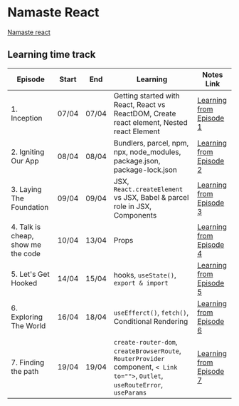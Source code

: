 # Namaste React
 [Namaste react](https://namastedev.com/learn/namaste-react)

## Learning time track
| Episode | Start | End | Learning | Notes Link |
|---------|-------|-----|----------|------------|
| 1. Inception | 07/04 | 07/04 | Getting started with React, React vs ReactDOM, Create react element, Nested react Element | [Learning from Episode 1](https://github.com/amit2197kumar/react101/blob/episode1/README.md) |
| 2. Igniting Our App | 08/04 | 08/04 | Bundlers, parcel, npm, npx, node_modules, package.json, package-lock.json | [Learning from Episode 2](https://github.com/amit2197kumar/react101/blob/episode2/README.md) |
| 3. Laying The Foundation | 09/04 | 09/04 | JSX, `React.createElement` vs JSX, Babel & parcel role in JSX, Components | [Learning from Episode 3](https://github.com/amit2197kumar/react101/blob/episode3/README.md) |
| 4. Talk is cheap, show me the code | 10/04 | 13/04 | Props | [Learning from Episode 4](https://github.com/amit2197kumar/react101/blob/episode4/README.md) |
| 5. Let's Get Hooked | 14/04 | 15/04 | hooks, `useState()`, `export & import` | [Learning from Episode 5](https://github.com/amit2197kumar/react101/blob/episode5/README.md) |
| 6. Exploring The World | 16/04 | 18/04 | `useEfferct()`, `fetch()`, Conditional Rendering | [Learning from Episode 6](https://github.com/amit2197kumar/react101/blob/episode6/README.md) |
| 7. Finding the path | 19/04 | 19/04 | `create-router-dom`, `createBrowserRoute`, `RouterProvider` component, `< Link to="">`, `Outlet`, `useRouteError`, `useParams`  | [Learning from Episode 7](https://github.com/amit2197kumar/react101/blob/episode7/README.md) |

